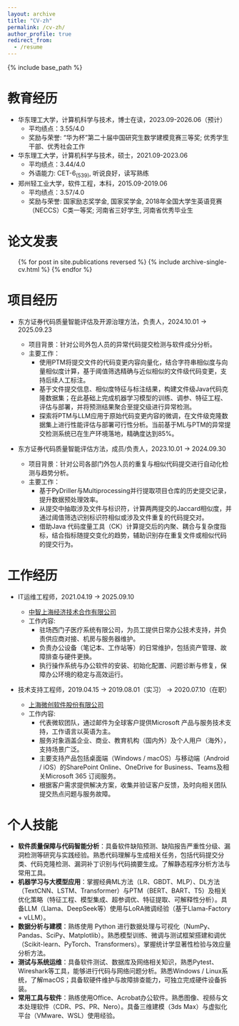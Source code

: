 ```yaml
---
layout: archive
title: "CV-zh"
permalink: /cv-zh/
author_profile: true
redirect_from:
  - /resume
---
```


{% include base_path %}

教育经历
======
* 华东理工大学，计算机科学与技术，博士在读，2023.09-2026.06（预计）
  * 平均绩点：3.55/4.0
  * 奖励与荣誉: “华为杯”第二十届中国研究生数学建模竞赛三等奖; 优秀学生干部、优秀社会工作
* 华东理工大学，计算机科学与技术，硕士，2021.09-2023.06
  * 平均绩点：3.44/4.0
  * 外语能力: CET-6<sub>(539)</sub>, 听说良好，读写熟练 
* 郑州轻工业大学，软件工程，本科，2015.09-2019.06
  * 平均绩点：3.57/4.0
  * 奖励与荣誉: 国家励志奖学金, 国家奖学金, 2018年全国大学生英语竞赛（NECCS）C类一等奖; 河南省三好学生, 河南省优秀毕业生

论文发表
======
  <ul>{% for post in site.publications reversed %}
    {% include archive-single-cv.html %}
  {% endfor %}</ul>
  

项目经历
======
* 东方证券代码质量智能评估及开源治理方法，负责人，2024.10.01 -> 2025.09.23
  * 项目背景：针对公司外包人员的异常代码提交检测与软件成分分析。
  * 主要工作：
    * 使用PTM将提交文件的代码变更内容向量化，结合字符串相似度与向量相似度计算，基于阈值筛选精确与近似相似的文件级代码变更，支持后续人工标注。
    * 基于文件提交信息、相似度特征与标注结果，构建文件级Java代码克隆数据集；在此基础上完成机器学习模型的训练、调参、特征工程、评估与部署，并将预测结果聚合至提交级进行异常检测。
    * 探索将PTM与LLM应用于原始代码变更内容的微调，在文件级克隆数据集上进行性能评估与部署可行性分析。当前基于ML与PTM的异常提交检测系统已在生产环境落地，精确度达到85%。

* 东方证券代码质量智能评估方法，成员/负责人，2023.10.01 -> 2024.09.30
  * 项目背景：针对公司各部门外包人员的重复与相似代码提交进行自动化检测与趋势分析。
  * 主要工作：
    * 基于PyDriller与Multiprocessing并行提取项目仓库的历史提交记录，提升数据预处理效率。
    * 从提交中抽取涉及文件与标识符，计算两两提交的Jaccard相似度，并通过阈值筛选识别标识符相似或涉及文件重复的代码提交对。
    * 借助Java 代码度量工具（CK）计算提交后的内聚、耦合与复杂度指标，结合指标随提交变化的趋势，辅助识别存在重复文件或相似代码的提交行为。

工作经历
======
* IT运维工程师，2021.04.19 -> 2025.09.10
  * [中智上海经济技术合作有限公司](https://en.wicresoft.com/aboutUs.html)
  * 工作内容: 
    * 驻场西门子医疗系统有限公司，为员工提供日常办公技术支持，并负责供应商对接、机房与服务器维护。
    * 负责办公设备（笔记本、工作站等）的日常维护，包括资产管理、故障排查与硬件更换。
    * 执行操作系统与办公软件的安装、初始化配置、问题诊断与修复，保障办公环境的稳定与高效运行。

* 技术支持工程师，2019.04.15 -> 2019.08.01（实习） -> 2020.07.10（在职）
  * [上海微创软件股份有限公司](https://www.ciicsh.com/ciicsh/498473/498475/index.html)
  * 工作内容: 
    * 代表微软团队，通过邮件为全球客户提供Microsoft 产品与服务技术支持，工作语言以英语为主。
    * 服务对象涵盖企业、商业、教育机构（国内外）及个人用户（海外），支持场景广泛。
    * 主要支持产品包括桌面端（Windows / macOS）与移动端（Android / iOS）的SharePoint Online、OneDrive for Business、Teams及相关Microsoft 365 订阅服务。
    * 根据客户需求提供解决方案，收集并验证客户反馈，及时向相关团队提交热点问题与服务故障。

  
个人技能
======
* <strong>软件质量保障与代码智能分析</strong>：具备软件缺陷预测、缺陷报告严重性分级、漏洞检测等研究与实践经验。熟悉代码理解与生成相关任务，包括代码提交分类、代码克隆检测、漏洞补丁识别与代码摘要生成。了解静态程序分析方法与常用工具。
* <strong>机器学习与大模型应用</strong>：掌握经典ML方法（LR、GBDT、MLP）、DL方法（TextCNN、LSTM、Transformer）与PTM（BERT、BART、T5）及相关优化策略（特征工程、模型集成、超参调优、特征提取、可解释性分析）。具备LLM（Llama、DeepSeek等）使用与LoRA微调经验（基于Llama-Factory + vLLM）。
* <strong>数据分析与建模</strong>：熟练使用 Python 进行数据处理与可视化（NumPy、Pandas、SciPy、Matplotlib）。熟悉模型训练、微调与测试框架搭建和调优（Scikit-learn、PyTorch、Transformers）。掌握统计学显著性检验与效应量分析方法。
* <strong>测试与系统运维</strong>：具备软件测试、数据库及网络相关知识，熟悉Pytest、Wireshark等工具，能够进行代码与网络问题分析。熟悉Windows / Linux系统，了解macOS；具备软硬件维护与故障排查能力，可独立完成硬件设备拆装。
* <strong>常用工具与软件</strong>：熟练使用Office、Acrobat办公软件。熟悉图像、视频与文本处理软件（CDR、PS、PR、Nero）。具备三维建模（3ds Max）与虚拟化平台（VMware、WSL）使用经验。


